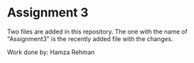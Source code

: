 # Assignment 3

Two files are added in this repository. The one with the name of "Assignment3" is the recently added file with the changes.

Work done by: Hamza Rehman
